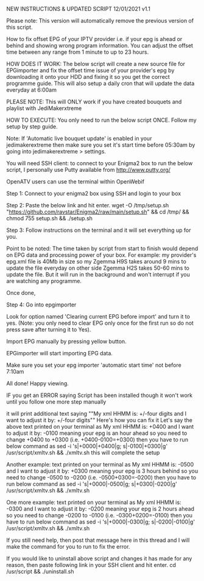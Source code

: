 NEW INSTRUCTIONS & UPDATED SCRIPT 12/01/2021 v1.1

Please note: This version will automatically remove the previous version of this script.

How to fix offset EPG of your IPTV provider i.e. if your epg is ahead or behind and showing wrong program information. You can adjust the offset time between any range from 1 minute to up to 23 hours.

HOW DOES IT WORK: The below script will create a new source file for EPGimporter and fix the offset time issue of your provider's epg by downloading it onto your HDD and fixing it so you get the correct programme guide. This will also setup a daily cron that will update the data everyday at 6:00am

PLEASE NOTE: This will ONLY work if you have created bouquets and playlist with JediMakerxtreme

HOW TO EXECUTE: You only need to run the below script ONCE. Follow my setup by step guide.

Note: If 'Automatic live bouquet update' is enabled in your jedimakerextreme then make sure you set it's start time before 05:30am by going into jedimakerextreme > settings.

You will need SSH client: to connect to your Enigma2 box to run the below script, I personally use Putty available from http://www.putty.org/

OpenATV users can use the terminal within OpenWebif

Step 1: Connect to your enigma2 box using SSH and login to your box

Step 2: Paste the below link and hit enter.
wget -O /tmp/setup.sh "https://github.com/ravstar/Enigma2/raw/main/setup.sh" && cd /tmp/ && chmod 755 setup.sh && ./setup.sh

Step 3: Follow instructions on the terminal and it will set everything up for you.

Point to be noted: The time taken by script from start to finish would depend on EPG data and processing power of your box. For example: my provider's epg.xml file is 40Mb in size so my Zgemma H9S takes around 9 mins to update the file everyday on other side Zgemma H2S takes 50-60 mins to update the file. But it will run in the background and won't interrupt if you are watching any programme.

Once done,

Step 4: Go into epgimporter

Look for option named 'Clearing current EPG before import' and turn it to yes. (Note: you only need to clear EPG only once for the first run so do not press save after turning it to Yes).

Import EPG manually by pressing yellow button.

EPGimporter will start importing EPG data.

Make sure you set your epg importer 'automatic start time' not before 7:10am

All done! Happy viewing.

IF you get an ERROR saying Script has been installed though it won't work until you follow one more step manually

it will print additional text saying
""My xml HHMM is: +/-four digits and I want to adjust it by: +/-four digits""
Here's how you can fix it
Let's say the above text printed on your terminal as
My xml HHMM is: +0400 and I want to adjust it by: -0100
meaning your epg is an hour ahead so you need to change +0400 to +0300 (i.e. +0400-0100=+0300)
then you have to run below command as
sed -i 's|+0000|+0400|g; s|-0100|+0300|g' /usr/script/xmltv.sh && ./xmltv.sh
this will complete the setup

Another example: text printed on your terminal as
My xml HHMM is: -0500 and I want to adjust it by: +0300
meaning your epg is 3 hours behind so you need to change -0500 to -0200 (i.e. -0500+0300=-0200)
then you have to run below command as
sed -i 's|+0000|-0500|g; s|+0300|-0200|g' /usr/script/xmltv.sh && ./xmltv.sh

One more example: text printed on your terminal as
My xml HHMM is: -0300 and I want to adjust it by: -0200
meaning your epg is 2 hours ahead so you need to change -0200 to -0100 (i.e. -0300+0200=-0100)
then you have to run below command as
sed -i 's|+0000|-0300|g; s|-0200|-0100|g' /usr/script/xmltv.sh && ./xmltv.sh

If you still need help, then post that message here in this thread and I will make the command for you to run to fix the error.

If you would like to uninstall above script and changes it has made for any reason, then paste following link in your SSH client and hit enter.
cd /usr/script && ./uninstall.sh
